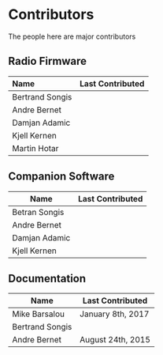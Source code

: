 # Contributors

The people here are major contributors

## Radio Firmware

| Name | Last Contributed |
| :--- | :--- |
| Bertrand Songis |  |
| Andre Bernet |  |
| Damjan Adamic |  |
| Kjell Kernen |  |
| Martin Hotar |  |

## Companion Software

| Name | Last Contributed |
| --- | --- |
| Betran Songis |  |
| Andre Bernet |  |
| Damjan Adamic |  |
| Kjell Kernen |  |

## Documentation

| Name | Last Contributed |
| --- | --- |
| Mike Barsalou | January 8th, 2017 |
| Bertrand Songis |  |
| Andre Bernet | August 24th, 2015 |



